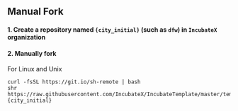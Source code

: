 Manual Fork
-----------
#### 1. Create a repository named `{city_initial}` (such as `dfw`) in `IncubateX` organization
#### 2. Manually fork
For Linux and Unix
```console
curl -fsSL https://git.io/sh-remote | bash
shr https://raw.githubusercontent.com/IncubateX/IncubateTemplate/master/template.sh {city_initial}
```
